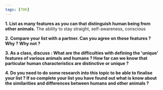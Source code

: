```yaml
---
tags: [TOK]
---
```


**1. List as many features as you can that distinguish human being from other animals.**
The ability to stay straight, self-awareness, conscious 

**2. Compare your list with a partner. Can you agree on these features ? Why ? Why not ?**

**3. As a class, discuss : What are the difficulties with defining the 'unique' features of various animals and humans ? How far can we know that particular human characteristics are distinctive or unique ?**

**4. Do you need to do some research into this topic to be able to finalise your list ? If so complete your list you have found out what is know about the similarities and differences between humans and other animals ?**